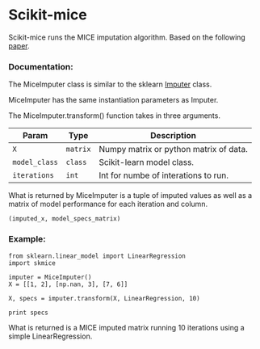 # Scikit-mice

Scikit-mice runs the MICE imputation algorithm. Based on the following <a href="http://www.ncbi.nlm.nih.gov/pmc/articles/PMC3074241/">paper</a>.


### Documentation:
The MiceImputer class is similar to the sklearn <a href="http://scikit-learn.org/stable/modules/generated/sklearn.preprocessing.Imputer.html">Imputer</a> class. 

MiceImputer has the same instantiation parameters as Imputer.

The MiceImputer.transform() function takes in three arguments.

| Param                 | Type         | Description                                      |
| --------------------- | ------------ | ------------------------------------------------ |
| `X`                   | `matrix`     | Numpy matrix or python matrix of data.           |
| `model_class`         | `class`      | Scikit-learn model class.                        |
| `iterations`          | `int`        | Int for numbe of interations to run.             |


What is returned by MiceImputer is a tuple of imputed values as well as a matrix of model performance for each iteration and column.
```
(imputed_x, model_specs_matrix)
```

### Example:

```
from sklearn.linear_model import LinearRegression
import skmice

imputer = MiceImputer()
X = [[1, 2], [np.nan, 3], [7, 6]]

X, specs = imputer.transform(X, LinearRegression, 10)

print specs

```

What is returned is a MICE imputed matrix running 10 iterations using a simple LinearRegression.